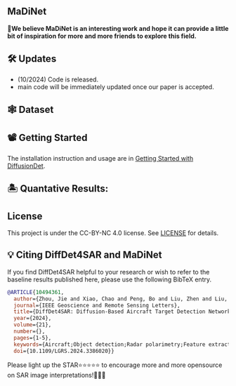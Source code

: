 ## MaDiNet

👑**We believe MaDiNet is an interesting work and hope it can  provide a little bit of inspiration for more and more friends to explore this field.**





## 🛠️ Updates
- (10/2024) Code is released.
- main code will be immediately updated once our paper is accepted.

## 🕸️ Dataset




## 📽️ Getting Started

The installation instruction and usage are in [Getting Started with DiffusionDet](GETTING_STARTED.md).





## 🏝️ Quantative Results:


## License

This project is under the CC-BY-NC 4.0 license. See [LICENSE](LICENSE) for details.


## 💡 Citing DiffDet4SAR and MaDiNet

If you find DiffDet4SAR helpful to your research or wish to refer to the baseline results published here, please use the following BibTeX entry.

```BibTeX
@ARTICLE{10494361,
  author={Zhou, Jie and Xiao, Chao and Peng, Bo and Liu, Zhen and Liu, Li and Liu, Yongxiang and Li, Xiang},
  journal={IEEE Geoscience and Remote Sensing Letters}, 
  title={DiffDet4SAR: Diffusion-Based Aircraft Target Detection Network for SAR Images}, 
  year={2024},
  volume={21},
  number={},
  pages={1-5},
  keywords={Aircraft;Object detection;Radar polarimetry;Feature extraction;Scattering;Noise;Convolution;Aircraft target detection;diffusion model;synthetic aperture radar (SAR)},
  doi={10.1109/LGRS.2024.3386020}}

```
Please light up the STAR⭐⭐⭐⭐⭐  to encourage more and more opensource on SAR image interpretations!🥰🥳🥂
